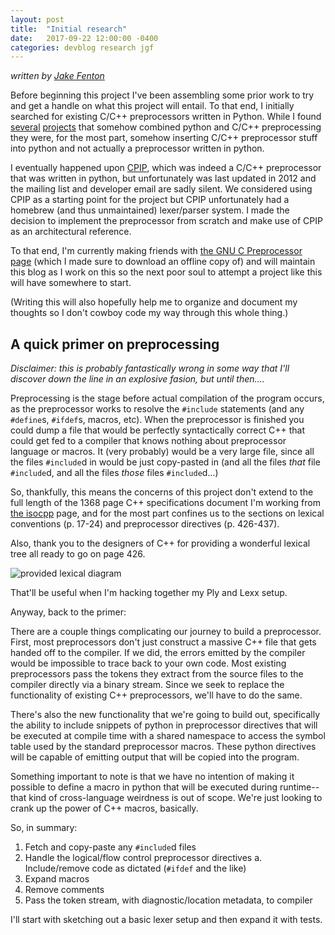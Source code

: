 ```yaml
---
layout: post
title:  "Initial research"
date:   2017-09-22 12:00:00 -0400
categories: devblog research jgf
---
```

_written by [Jake Fenton](https://github.com/bocajnotnef)_

Before beginning this project I've been assembling some prior work to try and get a handle on what this project will entail. To that end, I initially searched for existing C/C++ preprocessors written in Python. While I found [several](https://stackoverflow.com/questions/4350764/implementation-of-a-c-pre-processor-in-python-or-javascript) [projects](http://jinja.pocoo.org/docs/2.9/) that somehow combined python and C/C++ preprocessing they were, for the most part, somehow inserting C/C++ preprocessor stuff into python and not actually a preprocessor written in python.

I eventually happened upon [CPIP](http://cpip.sourceforge.net/), which was indeed a C/C++ preprocessor that was written in python, but unfortunately was last updated in 2012 and the mailing list and developer email are sadly silent. We considered using CPIP as a starting point for the project but CPIP unfortunately had a homebrew (and thus unmaintained) lexer/parser system. I made the decision to implement the preprocessor from scratch and make use of CPIP as an architectural reference.

To that end, I'm currently making friends with [the GNU C Preprocessor page](https://gcc.gnu.org/onlinedocs/cpp/) (which I made sure to download an offline copy of) and will maintain this blog as I work on this so the next poor soul to attempt a project like this will have somewhere to start.

(Writing this will also hopefully help me to organize and document my thoughts so I don't cowboy code my way through this whole thing.)

## A quick primer on preprocessing

_Disclaimer: this is probably fantastically wrong in some way that I'll discover down the line in an explosive fasion, but until then...._

Preprocessing is the stage before actual compilation of the program occurs, as the preprocessor works to resolve the `#include` statements (and any `#define`s, `#ifdef`s, macros, etc). When the preprocessor is finished you could dump a file that would be perfectly syntactically correct C++ that could get fed to a compiler that knows nothing about preprocessor language or macros. It (very probably) would be a very large file, since all the files `#include`d in would be just copy-pasted in (and all the files _that_ file `#include`d, and all the files _those_ files `#include`d...)

So, thankfully, this means the concerns of this project don't extend to the full length of the 1368 page C++ specifications document I'm working from [the isocpp](https://isocpp.org/std/the-standard) page, and for the most part confines us to the sections on lexical conventions (p. 17-24) and preprocessor directives (p. 426-437).

Also, thank you to the designers of C++ for providing a wonderful lexical tree all ready to go on page 426.

![provided lexical diagram](/assets/provided_lexical_tree.png)

That'll be useful when I'm hacking together my Ply and Lexx setup.

Anyway, back to the primer:

There are a couple things complicating our journey to build a preprocessor. First, most preprocessors don't just construct a massive C++ file that gets handed off to the compiler. If we did, the errors emitted by the compiler would be impossible to trace back to your own code. Most existing preprocessors pass the tokens they extract from the source files to the compiler directly via a binary stream. Since we seek to replace the functionality of existing C++ preprocessors, we'll have to do the same.

There's also the new functionality that we're going to build out, specifically the ability to include snippets of python in preprocessor directives that will be executed at compile time with a shared namespace to access the symbol table used by the standard preprocessor macros. These python directives will be capable of emitting output that will be copied into the program.

Something important to note is that we have no intention of making it possible to define a macro in python that will be executed during runtime--that kind of cross-language weirdness is out of scope. We're just looking to crank up the power of C++ macros, basically.

So, in summary:

 1. Fetch and copy-paste any `#include`d files
 2. Handle the logical/flow control preprocessor directives
     a. Include/remove code as dictated (`#ifdef` and the like)
 3. Expand macros
 4. Remove comments
 5. Pass the token stream, with diagnostic/location metadata, to compiler

I'll start with sketching out a basic lexer setup and then expand it with tests.
